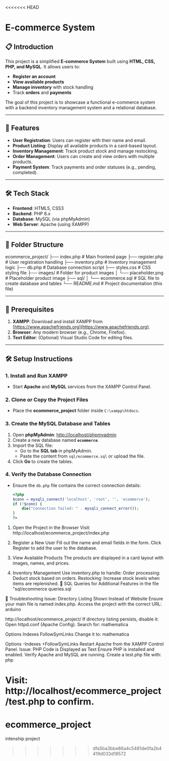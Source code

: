 <<<<<<< HEAD

# E-commerce System

## 📋 Introduction
This project is a simplified **E-commerce System** built using **HTML, CSS, PHP, and MySQL**. It allows users to:
- **Register an account**
- **View available products**
- **Manage inventory** with stock handling
- Track **orders** and **payments**

The goal of this project is to showcase a functional e-commerce system with a backend inventory management system and a relational database.

---

## 🚀 Features
- **User Registration**: Users can register with their name and email.
- **Product Listing**: Display all available products in a card-based layout.
- **Inventory Management**: Track product stock and manage restocking.
- **Order Management**: Users can create and view orders with multiple products.
- **Payment System**: Track payments and order statuses (e.g., pending, completed).

---

## 🛠️ Tech Stack
- **Frontend**: HTML5, CSS3
- **Backend**: PHP 8.x
- **Database**: MySQL (via phpMyAdmin)
- **Web Server**: Apache (using XAMPP)

---

## 📂 Folder Structure
ecommerce_project/ ├── index.php # Main frontend page ├── register.php # User registration handling ├── inventory.php # Inventory management logic ├── db.php # Database connection script ├── styles.css # CSS styling file ├── images/ # Folder for product images │ └── placeholder.png # Placeholder product image ├── sql/ │ └── ecommerce.sql # SQL file to create database and tables └── README.md # Project documentation (this file)



---

## 🛑 Prerequisites
1. **XAMPP**: Download and install XAMPP from [https://www.apachefriends.org](https://www.apachefriends.org).
2. **Browser**: Any modern browser (e.g., Chrome, Firefox).
3. **Text Editor**: (Optional) Visual Studio Code for editing files.

---

## 🛠️ Setup Instructions

### 1. Install and Run XAMPP
- Start **Apache** and **MySQL** services from the XAMPP Control Panel.

### 2. Clone or Copy the Project Files
- Place the **ecommerce_project** folder inside `C:\xampp\htdocs`.

### 3. Create the MySQL Database and Tables
1. Open **phpMyAdmin**: [http://localhost/phpmyadmin](http://localhost/phpmyadmin)
2. Create a new database named **`ecommerce`**.
3. Import the SQL file:
   - Go to the **SQL tab** in phpMyAdmin.
   - Paste the content from `sql/ecommerce.sql` or upload the file.
4. Click **Go** to create the tables.

### 4. Verify the Database Connection
- Ensure the `db.php` file contains the correct connection details:
  ```php
  <?php
  $conn = mysqli_connect('localhost', 'root', '', 'ecommerce');
  if (!$conn) {
      die("Connection failed: " . mysqli_connect_error());
  }
  ?>

1. Open the Project in the Browser
Visit:
http://localhost/ecommerce_project/index.php

2. Register a New User
Fill out the name and email fields in the form.
Click Register to add the user to the database.
3. View Available Products
The products are displayed in a card layout with images, names, and prices.
4. Inventory Management
Use inventory.php to handle:
Order processing: Deduct stock based on orders.
Restocking: Increase stock levels when items are replenished.
📝 SQL Queries for Additional Features
in the file  "sql/ecommerce queries.sql



🧰 Troubleshooting
Issue: Directory Listing Shown Instead of Website
Ensure your main file is named index.php.
Access the project with the correct URL:
arduino

http://localhost/ecommerce_project/
If directory listing persists, disable it:
Open httpd.conf (Apache Config).
Search for:
mathematica

Options Indexes FollowSymLinks
Change it to:
mathematica

Options -Indexes +FollowSymLinks
Restart Apache from the XAMPP Control Panel.
Issue: PHP Code is Displayed as Text
Ensure PHP is installed and enabled.
Verify Apache and MySQL are running.
Create a test.php file with:
php

<?php
echo "PHP is working!";
?>
Visit: http://localhost/ecommerce_project/test.php to confirm.
=======
# ecommerce_project
intenship project
>>>>>>> dfa5ba3bbe86a4c5481de0fa2b4419d033d18572
